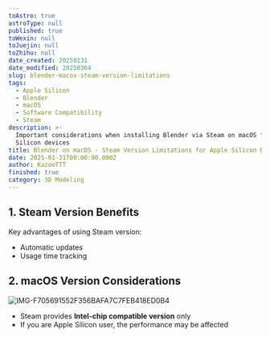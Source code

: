 ```yaml
---
toAstro: true
astroType: null
published: true
toWexin: null
toJuejin: null
toZhihu: null
date_created: 20250131
date_modified: 20250304
slug: blender-macos-steam-version-limitations
tags:
  - Apple Silicon
  - Blender
  - macOS
  - Software Compatibility
  - Steam
description: >-
  Important considerations when installing Blender via Steam on macOS for Apple
  Silicon devices
title: Blender on macOS - Steam Version Limitations for Apple Silicon Devices
date: 2025-01-31T00:00:00.000Z
author: KazooTTT
finished: true
category: 3D Modeling
---
```


## 1. Steam Version Benefits

Key advantages of using Steam version:

- Automatic updates
- Usage time tracking

## 2. macOS Version Considerations

![IMG-F705691552F356BAFA7C7FEB418ED0B4](<https://pictures.kazoottt.top/2025/01/20250131-IMG-F705691552F356BAFA7C7FEB418ED0B4.png>)

- Steam provides **Intel-chip compatible version** only
- If you are Apple Silicon user, the performance may be affected
